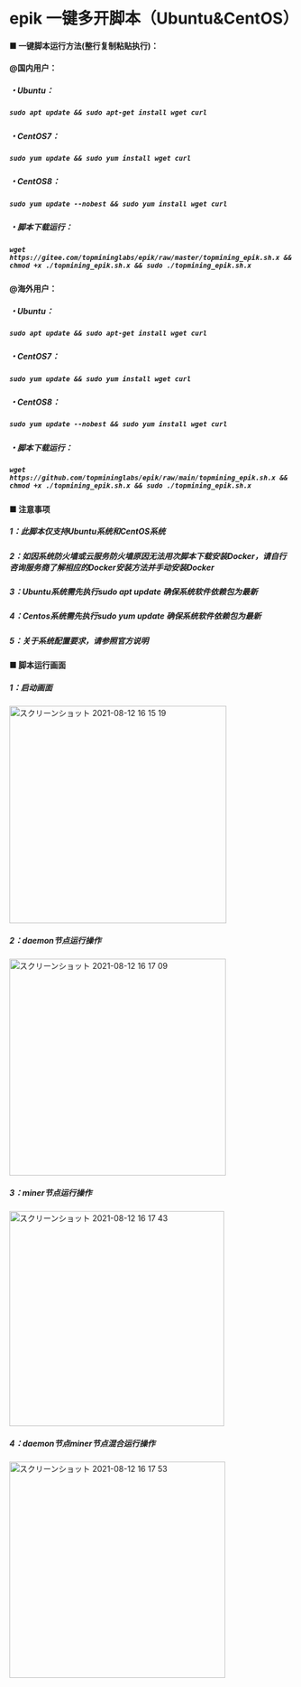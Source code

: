 # epik 一键多开脚本（Ubuntu&CentOS）

#### ■ 一键脚本运行方法(整行复制粘贴执行)：
#### @国内用户：
##### ・Ubuntu：
##### ___`sudo apt update && sudo apt-get install wget curl`___
##### ・CentOS7：
##### ___`sudo yum update && sudo yum install wget curl`___
##### ・CentOS8：
##### ___`sudo yum update --nobest && sudo yum install wget curl`___
##### ・脚本下载运行：
##### ___`wget https://gitee.com/topmininglabs/epik/raw/master/topmining_epik.sh.x && chmod +x ./topmining_epik.sh.x && sudo ./topmining_epik.sh.x`___

#### @海外用户：
##### ・Ubuntu：
##### ___`sudo apt update && sudo apt-get install wget curl`___
##### ・CentOS7：
##### ___`sudo yum update && sudo yum install wget curl`___
##### ・CentOS8：
##### ___`sudo yum update --nobest && sudo yum install wget curl`___
##### ・脚本下载运行：
##### ___`wget https://github.com/topmininglabs/epik/raw/main/topmining_epik.sh.x && chmod +x ./topmining_epik.sh.x && sudo ./topmining_epik.sh.x`___

#### ■ 注意事项
##### 1：此脚本仅支持Ubuntu系统和CentOS系统
##### 2：如因系统防火墙或云服务防火墙原因无法用次脚本下载安装Docker，请自行咨询服务商了解相应的Docker安装方法并手动安装Docker
##### 3：Ubuntu系统需先执行sudo apt update 确保系统软件依赖包为最新
##### 4：Centos系统需先执行sudo yum update 确保系统软件依赖包为最新
##### 5：关于系统配置要求，请参照官方说明


#####  
#####  
#### ■ 脚本运行画面
##### 1：启动画面  
<img width="385" alt="スクリーンショット 2021-08-12 16 15 19" src="https://user-images.githubusercontent.com/86814869/129156740-8131e7eb-ec75-4f4f-bcbe-40baf42941b9.png">

##### 2：daemon节点运行操作  
<img width="384" alt="スクリーンショット 2021-08-12 16 17 09" src="https://user-images.githubusercontent.com/86814869/129156968-75caf142-721c-45d6-8107-ef9c46572466.png">

##### 3：miner节点运行操作  
<img width="381" alt="スクリーンショット 2021-08-12 16 17 43" src="https://user-images.githubusercontent.com/86814869/129157004-80cb8e2a-4644-4d08-b310-269b8c9ef9bb.png">

##### 4：daemon节点miner节点混合运行操作  
<img width="383" alt="スクリーンショット 2021-08-12 16 17 53" src="https://user-images.githubusercontent.com/86814869/129157016-78d1df8f-6c63-41aa-a427-f04485095226.png">







